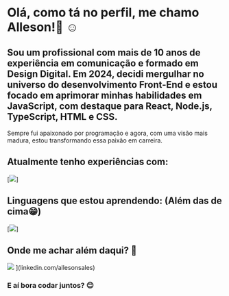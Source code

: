 # Olá, como tá no perfil, me chamo Alleson!👋 ☺️

## Sou um profissional com mais de 10 anos de experiência em comunicação e formado em Design Digital. Em 2024, decidi mergulhar no universo do desenvolvimento Front-End e estou focado em aprimorar minhas habilidades em JavaScript, com destaque para React, Node.js, TypeScript, HTML e CSS.
Sempre fui apaixonado por programação e agora, com uma visão mais madura, estou transformando essa paixão em carreira.

## Atualmente tenho experiências com:
[![](https://skillicons.dev/icons?i=html,css,javascript)]

## Linguagens que estou aprendendo: (Além das de cima😁)
[![](https://skillicons.dev/icons?i=nodejs,)]

## Onde me achar além daqui? :mag_right:
[![](https://skillicons.dev/icons?i=instagram)](instagram.com/allesonsales)  [](https://skillicons.dev/icons?i=linkedin)](linkedin.com/allesonsales)

### E aí bora codar juntos? 😊
